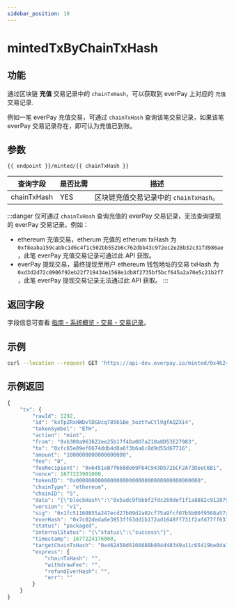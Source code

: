 ```yaml
---
sidebar_position: 10
---
```


# mintedTxByChainTxHash

## 功能
通过区块链 **充值** 交易记录中的 `chainTxHash`，可以获取到 everPay 上对应的 `充值` 交易记录.

例如一笔 everPay 充值交易，可通过 `chainTxHash` 查询该笔交易记录，如果该笔 everPay 交易记录存在，即可认为充值已到账。

## 参数
`{{ endpoint }}/minted/{{ chainTxHash }}`

|查询字段|是否比需|描述|
|---|---|---|
|chainTxHash| YES |区块链充值交易记录中的 `chainTxHash`。|

:::danger
仅可通过 `chainTxHash` 查询充值的 everPay 交易记录，无法查询提现的 everPay 交易记录。例如：
* ethereum 充值交易，etherum 充值的 etherum txHash 为 `0xf8eaba159cabbc1d6c4f1c502bb552b6c762dbb43c972ec2e28b32c31fd986ae`，此笔 everPay 充值交易记录可通过此 API 获取。
* everPay 提现交易，最终提现至用户 ethereum 钱包地址的交易 txHash 为 `0xd3d2d72c0906f92eb22f719434e1568e1db8f2735bf5bcf645a2a70e5c21b2f7`，此笔 everPay 提现交易记录无法通过此 API 获取。
:::

## 返回字段
字段信息可查看 [指南 - 系统概览 - 交易 - 交易记录](../../dive/transaction#交易记录)。

## 示例

```bash
curl --location --request GET 'https://api-dev.everpay.io/minted/0x462450d6166688b894d48349a11c65419be0da7257cc81562cb0ef1a94bc527f'
```

## 示例返回
```js
{
    "tx": {
        "rawId": 1292,
        "id": "kxTpZRxHWDvlDGUcq7856SBe_5oztYwCtl9gfAQZXi4",
        "tokenSymbol": "ETH",
        "action": "mint",
        "from": "0xb300a963622ee25b17f4Da0D7a210a8D53E27983",
        "to": "0xfc65e09ef6674ddb4d8a6f3b6a6c8d9d55d67716",
        "amount": "1000000000000000000",
        "fee": "0",
        "feeRecipient": "0x6451eB7f668de69Fb4C943Db72bCF2A73DeeC6B1",
        "nonce": 1677223901000,
        "tokenID": "0x0000000000000000000000000000000000000000",
        "chainType": "ethereum",
        "chainID": "5",
        "data": "{\"blockHash\":\"0x5adc9fbbbf2fdc269def1f1a8882c912879294ebc08d7eb623938f26cac4467c\",\"blockNumber\":\"0x82694f\",\"from\":\"0xfc65e09ef6674ddb4d8a6f3b6a6c8d9d55d67716\",\"gas\":\"0x61a8\",\"gasPrice\":\"0x1181d0fb89\",\"maxFeePerGas\":\"0x16c4cbf140\",\"maxPriorityFeePerGas\":\"0x59682f00\",\"hash\":\"0x462450d6166688b894d48349a11c65419be0da7257cc81562cb0ef1a94bc527f\",\"input\":\"0x\",\"nonce\":\"0x3\",\"to\":\"0xb9cd7e1280e78f7f00d0f0856bd81af5da083fa0\",\"transactionIndex\":\"0x42\",\"value\":\"0xde0b6b3a7640000\",\"type\":\"0x2\",\"accessList\":[],\"chainId\":\"0x5\",\"v\":\"0x1\",\"r\":\"0xcc51680c839b3d2f19b3efda3720b33876d619a80b883f1f3e7dca6a45f945f3\",\"s\":\"0x786271f2718d46b9efd2ce7b834f6b9cda8169d3b6fefceedede3522e986b25f\",\"targetChainType\":\"ethereum\"}",
        "version": "v1",
        "sig": "0x1fc51160855a247ecd27b09d2a02cf75a9fcf07b5b00f9568a57a097f28cdd76130510e37ac1a8ab0687fc209317b9a34c80cb852c9f4e5b251e4fdffce56f071c",
        "everHash": "0x7c02deda6e3853ff63dd1b172ad1648ff731f2afd77ff63175fb04befbabd40b",
        "status": "packaged",
        "internalStatus": "{\"status\":\"success\"}",
        "timestamp": 1677224176000,
        "targetChainTxHash": "0x462450d6166688b894d48349a11c65419be0da7257cc81562cb0ef1a94bc527f",
        "express": {
            "chainTxHash": "",
            "withdrawFee": "",
            "refundEverHash": "",
            "err": ""
        }
    }
}
```